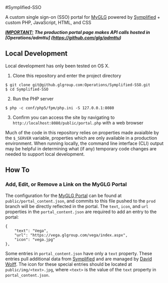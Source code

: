 #Symplified-SSO

A custom single sign-on (SSO) portal for [MyGLG](https://customsso.glgroup.com/public/portal.php) powered by [Symplified](http://www.symplified.com/features/single-sign-on/) + custom PHP, JavaScript, HTML, and CSS


<i><b><u>IMPORTANT:</i></b></u> ***The production portal page makes API calls hosted in [Operations/admttu] (https://github.com/glg/admttu)***


## Local Development

Local development has only been tested on OS X.

1.  Clone this repository and enter the project directory

  ```
  $ git clone git@github.glgroup.com:Operations/Symplified-SSO.git
  $ cd Symplified-SSO
  ```

2.  Run the PHP server

  ```
  $ php -c conf/php5/fpm/php.ini -S 127.0.0.1:8080
  ```

3.  Confirm you can access the site by navigating to `http://localhost:8080/public/portal.php` with a web browser

Much of the code in this repository relies on properties made avaialble by the `$_SERVER` variable, properties which are only available in a production environment.  When running locally, the command line interface (CLI) output may be helpful in determining what (if any) temporary code changes are needed to support local development.


## How To

### Add, Edit, or Remove a Link on the MyGLG Portal

The configuration for the [MyGLG Portal](https://customsso.glgroup.com/public/portal.php) can be found at `public/portal_content.json`, and commits to this file pushed to the `prod` branch will be directly reflected in the portal.  The `text`, `icon`, and `url` properties in the `portal_content.json` are required to add an entry to the portal:

```
{
    "text": "Vega",
    "url": "https://vega.glgroup.com/vega/index.aspx",
    "icon": "vega.jpg"
},
```

Some entries in `portal_content.json` have only a `text` property.  These entries pull additional data from [Symplified](http://www.symplified.com/features/single-sign-on/) and are managed by [David Wolff](mailto:DWolff@glgroup.com).  The icon for these special entries should be located at `public/img/<text>.jpg`, where `<text>` is the value of the `text` property in `portal_content.json`.
